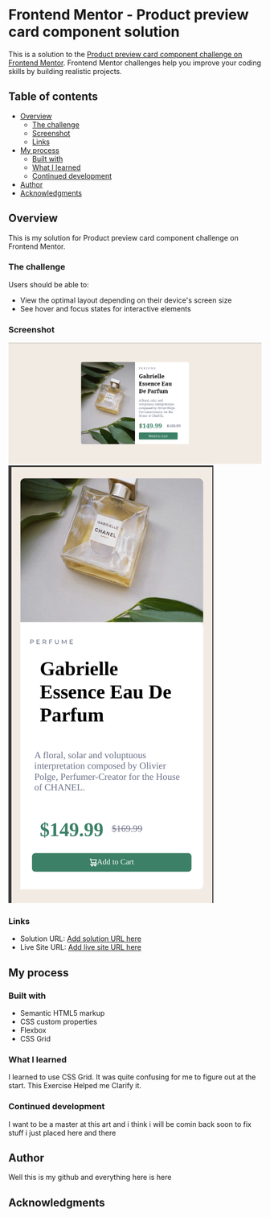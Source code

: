 # Frontend Mentor - Product preview card component solution

This is a solution to the [Product preview card component challenge on Frontend Mentor](https://www.frontendmentor.io/challenges/product-preview-card-component-GO7UmttRfa). Frontend Mentor challenges help you improve your coding skills by building realistic projects. 

## Table of contents

- [Overview](#overview)
  - [The challenge](#the-challenge)
  - [Screenshot](#screenshot)
  - [Links](#links)
- [My process](#my-process)
  - [Built with](#built-with)
  - [What I learned](#what-i-learned)
  - [Continued development](#continued-development) 
- [Author](#author)
- [Acknowledgments](#acknowledgments)
 

## Overview
This is my solution for Product preview card component challenge on Frontend Mentor.

### The challenge

Users should be able to:

- View the optimal layout depending on their device's screen size
- See hover and focus states for interactive elements

### Screenshot

![](./ScreenshotDesktop.png)
![](./ScreenshotMobile.png)
   
### Links

- Solution URL: [Add solution URL here](https://github.com/WarLoRDlArS/product-preview-card-component-main.git)
- Live Site URL: [Add live site URL here](https://cerulean-raindrop-95e3fe.netlify.app/)

## My process

### Built with

- Semantic HTML5 markup
- CSS custom properties
- Flexbox
- CSS Grid 
 
### What I learned

I learned to use CSS Grid. It was quite confusing for me to figure out at the start. This Exercise Helped me Clarify it. 

### Continued development

I want to be a master at this art and i think i will be comin back soon to fix stuff i just placed here and there

 
## Author

Well this is my github and everything here is here

## Acknowledgments
